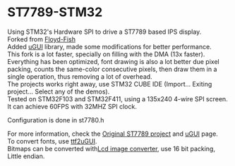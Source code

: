 # ST7789-STM32
Using STM32's Hardware SPI to drive a ST7789 based IPS display.<br>
Forked from [Floyd-Fish](https://github.com/Floyd-Fish/ST7789-STM32)<br>
Added [uGUI](https://github.com/achimdoebler/UGUI) library, made some modifications for better performance.<br>
This fork is a lot faster, specially on filling with the DMA (13x faster).<br>
Everything has been optimized, font drawing is also a lot better due pixel packing, counts the same-color consecutive pixels,
then draw them in a single operation, thus removing a lot of overhead.<br>
The projects works right away, use STM32 CUBE IDE (Import... Exiting project... Select any of the demos).<br>
Tested on STM32F103 and STM32F411, using a 135x240 4-wire SPI screen.<br>
It can achieve 60FPS with 32MHZ SPI clock.<br>

Configuration is done in st7780.h<br>

For more information, check the [Original ST7789 project](https://github.com/Floyd-Fish/ST7789-STM32) and [uGUI](https://github.com/achimdoebler/UGUI) page.<br>
To convert fonts, use [ttf2uGUI](https://github.com/AriZuu/ttf2ugui).<br>
Bitmaps can be converted with[Lcd image converter](https://sourceforge.net/projects/lcd-image-converter/), use 16 bit packing, Little endian.<br>
